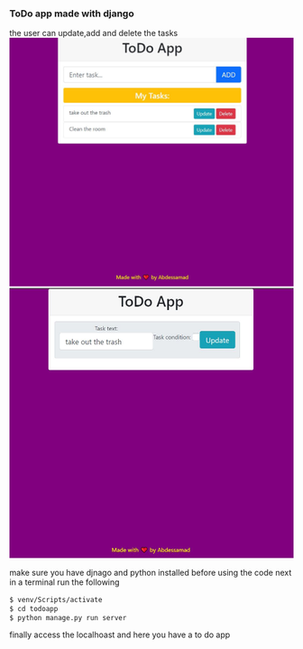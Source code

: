 ### ToDo app made with django 

the user can update,add and delete the tasks 
![image](index.JPG)
![image](update.JPG)

make sure you have djnago and python installed before using the code 
next in a terminal run the following

`````terminal
$ venv/Scripts/activate
$ cd todoapp
$ python manage.py run server 
`````
finally access the localhoast and here you have a to do app 
